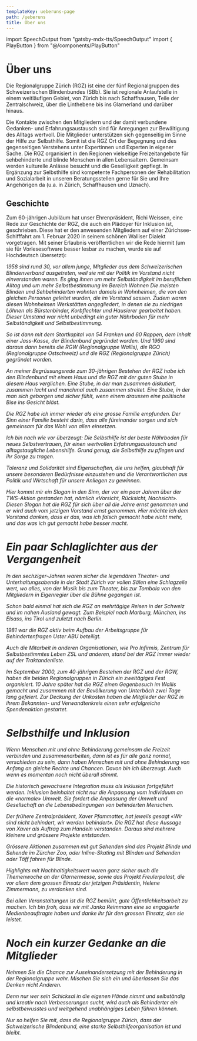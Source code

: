```yaml
---
templateKey: ueberuns-page
path: /ueberuns
title: Über uns
---
```

import SpeechOutput from "gatsby-mdx-tts/SpeechOutput"
import { PlayButton } from "@/components/PlayButton"

<SpeechOutput id="ueberuns-page-teil1" customPlayButton={PlayButton}>

# Über uns

Die Regionalgruppe Zürich (RGZ) ist eine der fünf Regionalgruppen des Schweizerischen Blindenbundes (SBb). Sie ist regionale Anlaufstelle in einem weitläufigen Gebiet, von Zürich bis nach Schaffhausen, Teile der Zentralschweiz, über die Linthebene bis ins Glarnerland und darüber hinaus. 

Die Kontakte zwischen den Mitgliedern und der damit verbundene Gedanken- und Erfahrungsaustausch sind für Anregungen zur Bewältigung des Alltags wertvoll. Die Mitglieder unterstützen sich gegenseitig im Sinne der Hilfe zur Selbsthilfe. Somit ist die RGZ Ort der Begegnung und des gegenseitigen Verstehens unter Expertinnen und Experten in eigener Sache.
Die RGZ organisiert in den Regionen vielseitige Freizeitangebote für sehbehinderte und blinde Menschen in allen Lebensaltern. Gemeinsam werden kulturelle Anlässe besucht und die Geselligkeit gepflegt.
In Ergänzung zur Selbsthilfe sind kompetente Fachpersonen der Rehabilitation und Sozialarbeit in unseren Beratungsstellen gerne für Sie und Ihre Angehörigen da (u.a. in Zürich, Schaffhausen und Uznach). 

</SpeechOutput>

<SpeechOutput id="ueberuns-page-teil2" customPlayButton={PlayButton}>

## Geschichte

Zum 60-jährigen Jubiläum hat unser Ehrenpräsident, Richi Weissen, eine Rede zur Geschichte der RGZ, die auch ein Plädoyer für Inklusion ist, geschrieben. Diese hat er den anwesenden Mitgliedern auf einer Zürichsee-Schifffahrt am 1. Februar 2020 in seinem schönen Walliser Dialekt vorgetragen. Mit seiner Erlaubnis veröffentlichen wir die Rede hiermit (um sie für Vorlesesoftware besser lesbar zu machen, wurde sie auf Hochdeutsch übersetzt): 

*1958 sind rund 30, vor allem junge, Mitglieder aus dem Schweizerischen Blindenverband ausgetreten, weil sie mit der Politik im Vorstand nicht einverstanden waren. Es ging ihnen um mehr Selbständigkeit im beruflichen Alltag und um mehr Selbstbestimmung im Bereich Wohnen Die meisten Blinden und Sehbehinderten wohnten damals in Wohnheimen, die von den gleichen Personen geleitet wurden, die im Vorstand sassen. Zudem waren diesen Wohnheimen Werkstätten angegliedert, in denen sie zu niedrigen Löhnen als Bürstenbinder, Korbflechter und Hausierer gearbeitet haben. Dieser Umstand war nicht unbedingt ein guter Nährboden für mehr Selbständigkeit und Selbstbestimmung.*

*So ist dann mit dem Startkapital von 54 Franken und 60 Rappen, dem Inhalt einer Jass-Kasse, der Blindenbund gegründet worden. Und 1960 sind daraus dann bereits die RGW (Regionalgruppe Wallis), die RGO (Regionalgruppe Ostschweiz) und die RGZ (Regionalgruppe Zürich) gegründet worden.*

*An meiner Begrüssungsrede zum 30-jährigen Bestehen der RGZ habe ich den Blindenbund mit einem Haus und die RGZ mit der guten Stube in diesem Haus verglichen. Eine Stube, in der man zusammen diskutiert, zusammen lacht und manchmal auch zusammen streitet. Eine Stube, in der man sich geborgen und sicher fühlt, wenn einem draussen eine politische Bise ins Gesicht bläst.*

*Die RGZ habe ich immer wieder als eine grosse Familie empfunden. Der Sinn einer Familie besteht darin, dass alle füreinander sorgen und sich gemeinsam für das Wohl von allen einsetzen.*

*Ich bin nach wie vor überzeugt: Die Selbsthilfe ist der beste Nährboden für neues Selbstvertrauen, für einen wertvollen Erfahrungsaustausch und alltagstaugliche Lebenshilfe. Grund genug, die Selbsthilfe zu pflegen und ihr Sorge zu tragen.*

*Toleranz und Solidarität sind Eigenschaften, die uns helfen, glaubhaft für unsere besonderen Bedürfnisse einzustehen und die Verantwortlichen aus Politik und Wirtschaft für unsere Anliegen zu gewinnen.*

*Hier kommt mir ein Slogan in den Sinn, der vor ein paar Jahren über der TWS-Aktion gestanden hat, nämlich «Vorsicht, Rücksicht, Nachsicht». Diesen Slogan hat die RGZ für sich über all die Jahre ernst genommen und er wird auch vom jetzigen Vorstand ernst genommen. Hier möchte ich dem Vorstand danken, dass er das, was ich falsch gemacht habe nicht mehr, und das was ich gut gemacht habe besser macht.*

</SpeechOutput>

<SpeechOutput id="ueberuns-page-teil3" customPlayButton={PlayButton}>

# *Ein paar Schlaglichter aus der Vergangenheit*

*In den sechziger-Jahren waren sicher die legendären Theater- und Unterhaltungsabende in der Stadt Zürich vor vollen Sälen eine Schlagzeile wert, wo alles, von der Musik bis zum Theater, bis zur Tombola von den Mitgliedern in Eigenregier über die Bühne gegangen ist.*

*Schon bald einmal hat sich die RGZ an mehrtägige Reisen in der Schweiz und im nahen Ausland gewagt. Zum Beispiel nach Marburg, München, ins Elsass, ins Tirol und zuletzt nach Berlin.*

*1981 war die RGZ aktiv beim Aufbau der Arbeitsgruppe für Behindertenfragen Uster ABU beteiligt.*

*Auch die Mitarbeit in anderen Organisationen, wie Pro Infirmis, Zentrum für Selbstbestimmtes Leben ZSL und anderen, stand bei der RGZ immer wieder auf der Traktandenliste.*

*Im September 2000, zum 40-jährigen Bestehen der RGZ und der RGW, haben die beiden Regionalgruppen in Zürich ein zweitägiges Fest organisiert. 10 Jahre später hat die RGZ einen Gegenbesuch im Wallis gemacht und zusammen mit der Bevölkerung von Unterbäch zwei Tage lang gefeiert. Zur Deckung der Unkosten haben die Mitglieder der RGZ in ihrem Bekannten- und Verwandtenkreis einen sehr erfolgreiche Spendenaktion gestartet.*

</SpeechOutput>

<SpeechOutput id="ueberuns-page-teil4" customPlayButton={PlayButton}>

# *Selbsthilfe und Inklusion*

*Wenn Menschen mit und ohne Behinderung gemeinsam die Freizeit verbinden und zusammenarbeiten, dann ist es für alle ganz normal, verschieden zu sein, dann haben Menschen mit und ohne Behinderung von Anfang an gleiche Rechte und Chancen. Davon bin ich überzeugt. Auch wenn es momentan noch nicht überall stimmt.*

*Die historisch gewachsene Integration muss als Inklusion fortgeführt werden. Inklusion beinhaltet nicht nur die Anpassung vom Individuum an die «normale» Umwelt. Sie fordert die Anpassung der Umwelt und Gesellschaft an die Lebensbedingungen von behinderten Menschen.*

*Der frühere Zentralpräsident, Xaver Pfammatter, hat jeweils gesagt «Wir sind nicht behindert, wir werden behindert». Die RGZ hat diese Aussage von Xaver als Auftrag zum Handeln verstanden. Daraus sind mehrere kleinere und grössere Projekte entstanden.*

*Grössere Aktionen zusammen mit gut Sehenden sind das Projekt Blinde und Sehende im Zürcher Zoo, oder Inline-Skating mit Blinden und Sehenden oder Töff fahren für Blinde.*

*Highlights mit Nachhaltigkeitswert waren ganz sicher auch die Themenwoche an der Glarnermesse, sowie das Projekt Freulerpalast, die vor allem dem grossen Einsatz der jetzigen Präsidentin, Helene Zimmermann, zu verdanken sind.*

*Bei allen Veranstaltungen ist die RGZ bemüht, gute Öffentlichkeitsarbeit zu machen. Ich bin froh, dass wir mit Janka Reimmann eine so engagierte Medienbeauftragte haben und danke ihr für den grossen Einsatz, den sie leistet.*

</SpeechOutput>

<SpeechOutput id="ueberuns-page-teil5" customPlayButton={PlayButton}>

# *Noch ein kurzer Gedanke an die Mitglieder*

*Nehmen Sie die Chance zur Auseinandersetzung mit der Behinderung in der Regionalgruppe wahr. Mischen Sie sich ein und überlassen Sie das Denken nicht Anderen.*

*Denn nur wer sein Schicksal in die eigenen Hände nimmt und selbständig und kreativ nach Verbesserungen sucht, wird auch als Behinderter ein selbstbewusstes und weitgehend unabhängiges Leben führen können.*

*Nur so helfen Sie mit, dass die Regionalgruppe Zürich, dass der Schweizerische Blindenbund, eine starke Selbsthilfeorganisation ist und bleibt.*

</SpeechOutput>